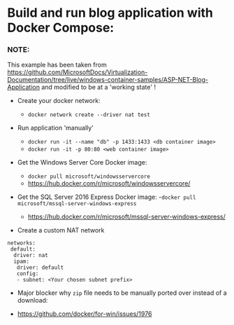 
# Build and run blog application with Docker Compose:

### NOTE: 
This example has been taken from https://github.com/MicrosoftDocs/Virtualization-Documentation/tree/live/windows-container-samples/ASP-NET-Blog-Application and modified to be at a 'working state' !

* Create your docker network:
  - `docker network create --driver nat test`
  
* Run application 'manually'
  - `docker run -it --name "db" -p 1433:1433 <db container image>`
  - `docker run -it -p 80:80 <web container image>`

* Get the Windows Server Core Docker image:
  - `docker pull microsoft/windowsservercore`
  - https://hub.docker.com/r/microsoft/windowsservercore/

* Get the SQL Server 2016 Express Docker image:
  -`docker pull microsoft/mssql-server-windows-express`
  - https://hub.docker.com/r/microsoft/mssql-server-windows-express/

* Create a custom NAT network
```
networks:
 default:
  driver: nat
  ipam:
   driver: default
   config:
   - subnet: <Your chosen subnet prefix>
```

* Major blocker why `zip` file needs to be manually ported over instead of a download:
- https://github.com/docker/for-win/issues/1976
